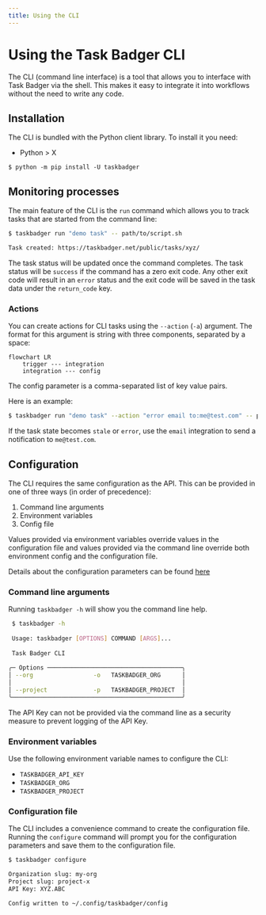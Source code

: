 ```yaml
---
title: Using the CLI
---
```

# Using the Task Badger CLI

The CLI (command line interface) is a tool that allows you to interface with
Task Badger via the shell. This makes it easy to integrate it into workflows
without the need to write any code.

## Installation

The CLI is bundled with the Python client library. To install it you need:

* Python > X

```shell
$ python -m pip install -U taskbadger
```

## Monitoring processes

The main feature of the CLI is the `run` command which allows you to track tasks
that are started from the command line:

```bash
$ taskbadger run "demo task" -- path/to/script.sh

Task created: https://taskbadger.net/public/tasks/xyz/
```

The task status will be updated once the command completes. The task status
will be `success` if the command has a zero exit code. Any other exit code
will result in an `error` status and the exit code will be saved in the
task data under the `return_code` key.

### Actions

You can create actions for CLI tasks using the `--action` (`-a`) argument. The
format for this argument is string with three components, separated by a space:

```mermaid
flowchart LR
    trigger --- integration
    integration --- config
```

The config parameter is a comma-separated list of key value pairs.

Here is an example:

```bash
$ taskbadger run "demo task" --action "error email to:me@test.com" -- path/to/script.sh
```

If the task state becomes `stale` or `error`, use the `email` integration to
send a notification to `me@test.com`.

## Configuration

The CLI requires the same configuration as the API. This can be provided in one of
three ways (in order of precedence):

1. Command line arguments
2. Environment variables
3. Config file

Values provided via environment variables override values in the configuration file
and values provided via the command line override both environment config and the
configuration file.

Details about the configuration parameters can be found [here](basics.md#organization-and-project)

### Command line arguments

Running `taskbadger -h` will show you the command line help. 
  
```bash
 $ taskbadger -h
                                                                                                            
 Usage: taskbadger [OPTIONS] COMMAND [ARGS]...                                                              
                                                                                                            
 Task Badger CLI                                                                                            
                                                                                                            
╭─ Options ──────────────────────────────────────╮
│ --org                 -o   TASKBADGER_ORG      │
│                                                │
│ --project             -p   TASKBADGER_PROJECT  │
╰────────────────────────────────────────────────╯
```

The API Key can not be provided via the command line as a security measure to prevent logging
of the API Key.

### Environment variables

Use the following environment variable names to configure the CLI:

* `TASKBADGER_API_KEY`
* `TASKBADGER_ORG`
* `TASKBADGER_PROJECT`

### Configuration file

The CLI includes a convenience command to create the configuration file. Running the `configure`
command will prompt you for the configuration parameters and save them to the configuration
file.

```bash
$ taskbadger configure

Organization slug: my-org 
Project slug: project-x 
API Key: XYZ.ABC 

Config written to ~/.config/taskbadger/config
```
